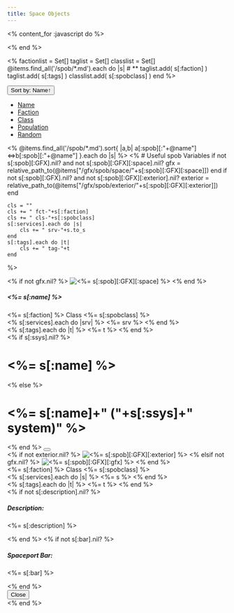 ```yaml
---
title: Space Objects
---
```


<% content_for :javascript do %>
<script>
var sort = "Name";
var reverse = false;
function sortbydata( d ) {
    var dsort = "data-"+d;
    var $spobs = $('#spobs');
    var $spoblist = $spobs.children(".col").detach();
    if (sort==d) {
        reverse = !reverse;
    }
    sort = d;
    $spoblist.sort( function( a, b ) {
        var ad = a.getAttribute(dsort);
        var bd = b.getAttribute(dsort);
        var c =  (''+ad).localeCompare(bd);
        if (reverse)
            c = -c;
        if (c)
            return c;
        var an = a.getAttribute("data-Name");
        var bn = b.getAttribute("data-Name");
        if (reverse)
            return (''+bn).localeCompare(an);
        else
            return (''+an).localeCompare(bn);
    } );
    $spoblist.appendTo($spobs);
    var dir;
    if (reverse)
        dir = "↓";
    else
        dir = "↑";
    $('button#btn-sort').text("Sort by: "+d+dir);
}
function sortbydatanumber( d ) {
    var dsort = "data-"+d;
    var $spobs = $('#spobs');
    var $spoblist = $spobs.children(".col").detach();
    if (sort==d) {
        reverse = !reverse;
    }
    sort = d;
    $spoblist.sort( function( a, b ) {
        var ad = a.getAttribute(dsort);
        var bd = b.getAttribute(dsort);
        var c =  ad-bd;
        if (reverse)
            c = -c;
        if (c)
            return c;
        var an = a.getAttribute("data-Name");
        var bn = b.getAttribute("data-Name");
        if (reverse)
            return (''+bn).localeCompare(an);
        else
            return (''+an).localeCompare(bn);
    } );
    $spoblist.appendTo($spobs);
    var dir;
    if (reverse)
        dir = "↓";
    else
        dir = "↑";
    $('button#btn-sort').text("Sort by: "+d+dir);
}
function randomize() {
    var $spobs = $('#spobs');
    var $spoblist = $spobs.children(".col").detach();
    $spoblist.sort( function( a, b ) {
        return Math.random() < 0.5;
    } );
    $spoblist.appendTo($spobs);
    sort = "Random";
    reverse = false;
    $('button#btn-sort').text("Sort by: Random");
}
</script>

<% end %>
<!-- First get some global stuff. -->
<%
factionlist = Set[]
taglist = Set[]
classlist = Set[]
@items.find_all('/spob/*.md').each do |s| # **
    taglist.add( s[:faction] )
    taglist.add( s[:tags] )
    classlist.add( s[:spobclass] )
end
%>

<div id="selection" class="m-3">
 <div class="dropdown">
  <button id="btn-sort" class="btn btn-primary dropdown-toggle" type="button" data-bs-toggle="dropdown" aria-expanded="false">
  Sort by: Name↑
  </button>
  <ul class="dropdown-menu">
   <li><a class="dropdown-item" href="#" onclick="sortbydata('Name');">Name</a></li>
   <li><a class="dropdown-item" href="#" onclick="sortbydata('Faction');">Faction</a></li>
   <li><a class="dropdown-item" href="#" onclick="sortbydata('Class');">Class</a></li>
   <li><a class="dropdown-item" href="#" onclick="sortbydatanumber('Population');">Population</a></li>
   <li><a class="dropdown-item" href="#" onclick="randomize();">Random</a></li>
  </ul>
 </div>
</div>

<!-- Now display all the spobs. -->
<div class="row row-cols-1 row-cols-md-5 g-4" id="spobs">
<% @items.find_all('/spob/*.md').sort{ |a,b| a[:spob][:"+@name"]<=>b[:spob][:"+@name"] }.each do |s| %> <!--*-->
<%
    # Useful spob Variables
    if not s[:spob][:GFX].nil? and not s[:spob][:GFX][:space].nil?
        gfx = relative_path_to(@items["/gfx/spob/space/"+s[:spob][:GFX][:space]])
    end
    if not s[:spob][:GFX].nil? and not s[:spob][:GFX][:exterior].nil?
        exterior = relative_path_to(@items["/gfx/spob/exterior/"+s[:spob][:GFX][:exterior]])
    end

    cls = ""
    cls += " fct-"+s[:faction]
    cls += " cls-"+s[:spobclass]
    s[:services].each do |s|
        cls += " srv-"+s.to_s
    end
    s[:tags].each do |t|
        cls += " tag-"+t
    end
%>
 <!-- Card -->
 <div class="col <%= cls %>" data-Name="<%= s[:name] %>" data-Faction="<%= s[:faction] %>" data-Class="<%= s[:spobclass] %>" data-Population="<%= s[:population] %>" >
  <div class="card bg-black" data-bs-toggle="modal" data-bs-target="#modal-<%= s[:id] %>" >
   <% if not gfx.nil? %>
   <img src="<%= gfx %>" class="card-img-top" alt="<%= s[:spob][:GFX][:space] %>">
   <% end %>
   <div class="card-body">
    <h5 class="card-title"><%= s[:name] %></h5>
    <div class="card-text">
     <div>
      <span class="badge rounded-pill text-bg-primary"><%= s[:faction] %></span>
      <span class="badge rounded-pill text-bg-primary">Class <%= s[:spobclass] %></span>
     </div>
     <div>
     <% s[:services].each do |srv| %>
      <span class="badge rounded-pill text-bg-secondary"><%= srv %></span>
     <% end %>
     </div>
     <div>
     <% s[:tags].each do |t| %>
      <span class="badge rounded-pill text-bg-info"><%= t %></span>
     <% end %>
     </div>
    </div>
   </div>
  </div>
 </div>
 <!-- Modal -->
 <div class="modal fade" id="modal-<%= s[:id] %>" tabindex="-1" aria-labelledby="modal-label-<%= s[:id] %>" aria-hidden="true">
  <div class="modal-dialog modal-xl modal-dialog-centered modal-dialog-scrollable">
   <div class="modal-content">
    <div class="modal-header">
     <% if s[:ssys].nil? %>
     <h1 class="modal-title fs-5" id="modal-label-<%= s[:id] %>"><%= s[:name] %></h1>
     <% else %>
     <h1 class="modal-title fs-5" id="modal-label-<%= s[:id] %>"><%= s[:name]+" ("+s[:ssys]+" system)" %></h1>
     <% end %>
     <button type="button" class="btn-close" data-bs-dismiss="modal" aria-label="Close"></button>
    </div>
    <div class="modal-body clearfix">
     <% if not exterior.nil? %>
     <img src="<%= exterior %>" class="rounded col-md-6 float-md-end mb-3 ms-md-3" alt="<%= s[:spob][:GFX][:exterior] %>">
     <% elsif not gfx.nil? %>
     <img src="<%= gfx %>" class="col-md-6 float-md-end mb-3 ms-md-3" alt="<%= s[:spob][:GFX][:gfx] %>">
     <% end %>
     <div class='m-1'>
      <span class="badge rounded-pill text-bg-primary"><%= s[:faction] %></span>
      <span class="badge rounded-pill text-bg-primary">Class <%= s[:spobclass] %></span>
     </div>
     <div class='m-1'>
     <% s[:services].each do |s| %>
      <span class="badge rounded-pill text-bg-secondary"><%= s %></span>
     <% end %>
     </div>
     <div class='m-1'>
     <% s[:tags].each do |t| %>
      <span class="badge rounded-pill text-bg-info"><%= t %></span>
     <% end %>
     </div>
     <% if not s[:description].nil? %>
     <div>
     <h5>Description:</h5>
     <p><%= s[:description] %></p>
     </div>
     <% end %>
     <% if not s[:bar].nil? %>
     <div>
     <h5>Spaceport Bar:</h5>
     <p><%= s[:bar] %></p>
     </div>
     <% end %>
    </div>
    <div class="modal-footer">
     <button type="button" class="btn btn-secondary" data-bs-dismiss="modal">Close</button>
    </div>
   </div>
  </div>
 </div>
<% end %>
</div>
